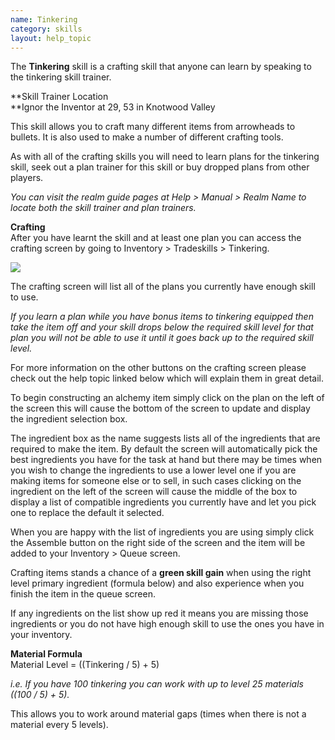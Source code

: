 ```yaml
---
name: Tinkering
category: skills
layout: help_topic
---
```

The **Tinkering** skill is a crafting skill that anyone can learn by speaking to the tinkering skill trainer.

**Skill Trainer Location  
**Ignor the Inventor at 29, 53 in Knotwood Valley

This skill allows you to craft many different items from arrowheads to bullets. It is also used to make a number of different crafting tools.

As with all of the crafting skills you will need to learn plans for the tinkering skill, seek out a plan trainer for this skill or buy dropped plans from other players.

_You can visit the realm guide pages at Help > Manual > Realm Name to locate both the skill trainer and plan trainers._

**Crafting**  
After you have learnt the skill and at least one plan you can access the crafting screen by going to Inventory > Tradeskills > Tinkering.

[![](https://lohcdn.com/images/t_tinkering.jpg)](https://lohcdn.com/images/tinkering.jpg)

The crafting screen will list all of the plans you currently have enough skill to use.

_If you learn a plan while you have bonus items to tinkering equipped then take the item off and your skill drops below the required skill level for that plan you will not be able to use it until it goes back up to the required skill level._

For more information on the other buttons on the crafting screen please check out the help topic linked below which will explain them in great detail.

To begin constructing an alchemy item simply click on the plan on the left of the screen this will cause the bottom of the screen to update and display the ingredient selection box.

The ingredient box as the name suggests lists all of the ingredients that are required to make the item. By default the screen will automatically pick the best ingredients you have for the task at hand but there may be times when you wish to change the ingredients to use a lower level one if you are making items for someone else or to sell, in such cases clicking on the ingredient on the left of the screen will cause the middle of the box to display a list of compatible ingredients you currently have and let you pick one to replace the default it selected.

When you are happy with the list of ingredients you are using simply click the Assemble button on the right side of the screen and the item will be added to your Inventory > Queue screen.

Crafting items stands a chance of a **green skill gain** when using the right level primary ingredient (formula below) and also experience when you finish the item in the queue screen.

If any ingredients on the list show up red it means you are missing those ingredients or you do not have high enough skill to use the ones you have in your inventory.

**Material Formula**  
Material Level = ((Tinkering / 5) + 5)

_i.e. If you have 100 tinkering you can work with up to level 25 materials ((100 / 5) + 5)._

This allows you to work around material gaps (times when there is not a material every 5 levels).